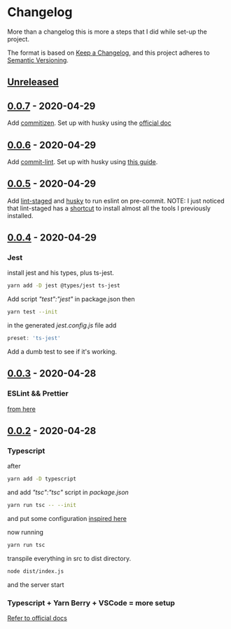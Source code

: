 # Changelog
More than a changelog this is more a steps that I did while set-up the project.

The format is based on [Keep a Changelog](https://keepachangelog.com/en/1.0.0/),
and this project adheres to [Semantic Versioning](https://semver.org/spec/v2.0.0.html).

## [Unreleased]

## [0.0.7] - 2020-04-29
Add [commitizen](https://github.com/commitizen/cz-cli).
Set up with husky using the [official doc](https://github.com/commitizen/cz-cli#husky)

## [0.0.6] - 2020-04-29
Add [commit-lint](https://github.com/conventional-changelog/commitlint#config).
Set up with husky using [this guide](https://dev.to/omarfesal/how-to-validate-commit-message-convention-using-commitlint-and-husky-aaa).

## [0.0.5] - 2020-04-29
Add [lint-staged](https://www.npmjs.com/package/lint-staged) and [husky](https://www.npmjs.com/package/husky) to run eslint on pre-commit.
NOTE: I just noticed that lint-staged has a [shortcut](https://www.npmjs.com/package/lint-staged#installation-and-setup) to install almost all the tools I previously installed.

## [0.0.4] - 2020-04-29
### Jest
install jest and his types, plus ts-jest.
```sh
yarn add -D jest @types/jest ts-jest
```
Add script _"test":"jest"_ in package.json then
```sh
yarn test --init
```
in the generated _jest.config.js_ file add 
```js
preset: 'ts-jest'
```
Add a dumb test to see if it's working.

## [0.0.3] - 2020-04-28
### ESLint && Prettier
[from here](https://dev.to/robertcoopercode/using-eslint-and-prettier-in-a-typescript-project-53jb)


## [0.0.2] - 2020-04-28
### Typescript
after
```sh
yarn add -D typescript
```
and add _"tsc":"tsc"_ script in _package.json_

```sh
yarn run tsc -- --init
```
and put some configuration [inspired here](https://developer.okta.com/blog/2018/11/15/node-express-typescript)

now running 
```sh
yarn run tsc
```
transpile everything in src to dist directory.
```sh
node dist/index.js
```
and the server start

### Typescript + Yarn Berry + VSCode = more setup
[Refer to official docs](https://yarnpkg.com/advanced/editor-sdks#vscode)


[Unreleased]: https://github.com/pierluigi-giancola/node-admin/compare/v0.0.7...HEAD
[0.0.7]: https://github.com/pierluigi-giancola/node-admin/compare/v0.0.6...v0.0.7
[0.0.6]: https://github.com/pierluigi-giancola/node-admin/compare/v0.0.5...v0.0.6
[0.0.5]: https://github.com/pierluigi-giancola/node-admin/compare/v0.0.4...v0.0.5
[0.0.4]: https://github.com/pierluigi-giancola/node-admin/compare/v0.0.3...v0.0.4
[0.0.3]: https://github.com/pierluigi-giancola/node-admin/compare/v0.0.2...v0.0.3
[0.0.2]: https://github.com/pierluigi-giancola/node-admin/releases/tag/v0.0.2